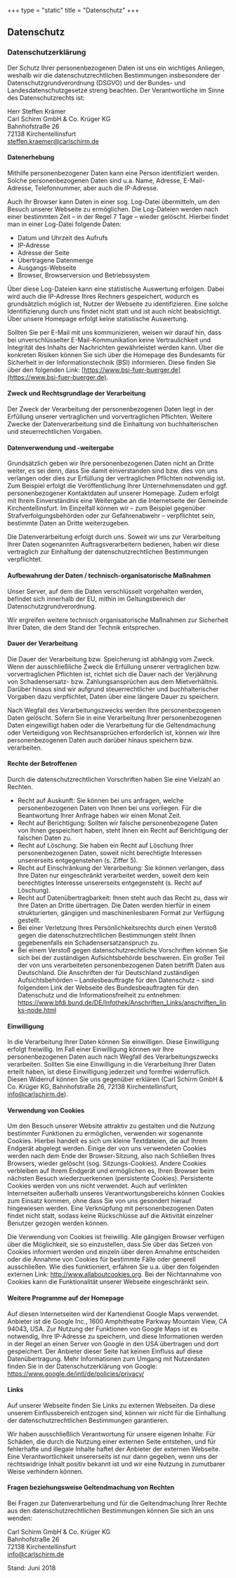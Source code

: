 +++
type = "static"
title = "Datenschutz"
+++

## Datenschutz

### Datenschutzerklärung

Der Schutz Ihrer personenbezogenen Daten ist uns ein wichtiges Anliegen, weshalb wir die datenschutzrechtlichen Bestimmungen insbesondere der  Datenschutzgrundverordnung (DSGVO) und der Bundes- und Landesdatenschutzgesetze streng beachten. Der Verantwortliche im Sinne des Datenschutzrechts ist: 

Herr Steffen Krämer  
Carl Schirm GmbH & Co. Krüger KG  
Bahnhofstraße 26  
72138 Kirchentellinsfurt  
[steffen.kraemer@carlschirm.de](steffen.kraemer@carlschirm.de)
 
#### Datenerhebung

Mithilfe personenbezogener Daten kann eine Person identifiziert werden. Solche personenbezogenen Daten sind u.a. Name, Adresse, E-Mail-Adresse, Telefonnummer, aber auch die IP-Adresse.

Auch Ihr Browser kann Daten in einer sog. Log-Datei übermitteln, um den Besuch unserer Webseite zu ermöglichen. Die Log-Dateien werden nach einer bestimmten Zeit – in der Regel 7 Tage – wieder gelöscht. Hierbei findet man in einer Log-Datei folgende Daten:

- Datum und Uhrzeit des Aufrufs
- IP-Adresse
- Adresse der Seite
- Übertragene Datenmenge
- Ausgangs-Webseite
- Browser, Browserversion und Betriebssystem

Über diese Log-Dateien kann eine statistische Auswertung erfolgen. Dabei wird auch die IP-Adresse Ihres Rechners gespeichert, wodurch es grundsätzlich möglich ist, Nutzer der Webseite zu identifizieren. Eine solche Identifizierung durch uns findet nicht statt und ist auch nicht beabsichtigt. Über unsere Homepage erfolgt keine statistische Auswertung.

Sollten Sie per E-Mail mit uns kommunizieren, weisen wir darauf hin, dass bei unverschlüsselter E-Mail-Kommunikation keine Vertraulichkeit und Integrität des Inhalts der Nachrichten gewährleistet werden kann. Über die konkreten Risiken können Sie sich über die Homepage des Bundesamts für Sicherheit in der Informationstechnik (BSI) informieren. Diese finden Sie über den folgenden Link: [https://www.bsi-fuer-buerger.de](https://www.bsi-fuer-buerger.de).

#### Zweck und Rechtsgrundlage der Verarbeitung

Der Zweck der Verarbeitung der personenbezogenen Daten liegt in der Erfüllung unserer vertraglichen und vorvertraglichen Pflichten. Weitere Zwecke der Datenverarbeitung sind die Einhaltung von buchhalterischen und steuerrechtlichen Vorgaben.

#### Datenverwendung und -weitergabe

Grundsätzlich geben wir Ihre personenbezogenen Daten nicht an Dritte weiter, es sei denn, dass Sie damit einverstanden sind bzw. dies von uns verlangen oder dies zur Erfüllung der vertraglichen Pflichten notwendig ist. Zum Beispiel erfolgt die Veröffentlichung Ihrer Unternehmensdaten und ggf. personenbezogener Kontaktdaten auf unserer Homepage. Zudem erfolgt mit Ihrem Einverständnis eine Weitergabe an die Internetseite der Gemeinde Kirchentellinsfurt. Im Einzelfall können wir – zum Beispiel gegenüber Strafverfolgungsbehörden oder zur Gefahrenabwehr – verpflichtet sein, bestimmte Daten an Dritte weiterzugeben.

Die Datenverarbeitung erfolgt durch uns. Soweit wir uns zur Verarbeitung Ihrer Daten sogenannten Auftragsverarbeitern bedienen, haben wir diese vertraglich zur Einhaltung der datenschutzrechtlichen Bestimmungen verpflichtet.

#### Aufbewahrung der Daten / technisch-organisatorische Maßnahmen

Unser Server, auf dem die Daten verschlüsselt vorgehalten werden, befindet sich innerhalb der EU, mithin im Geltungsbereich der Datenschutzgrundverordnung.

Wir ergreifen weitere technisch organisatorische Maßnahmen zur Sicherheit Ihrer Daten, die dem Stand der Technik entsprechen.

#### Dauer der Verarbeitung

Die Dauer der Verarbeitung bzw. Speicherung ist abhängig vom Zweck. Wenn der ausschließliche Zweck die Erfüllung unserer vertraglichen bzw. vorvertraglichen Pflichten ist, richtet sich die Dauer nach der Verjährung von Schadensersatz- bzw. Zahlungsansprüchen aus dem Mietverhältnis. Darüber hinaus sind wir aufgrund steuerrechtlicher und buchhalterischer Vorgaben dazu verpflichtet, Daten über eine längere Dauer zu speichern.

Nach Wegfall des Verarbeitungszwecks werden Ihre personenbezogenen Daten gelöscht. Sofern Sie in eine Verarbeitung Ihrer personenbezogenen Daten eingewilligt haben oder die Verarbeitung für die Geltendmachung oder Verteidigung von Rechtsansprüchen erforderlich ist, können wir Ihre personenbezogenen Daten auch darüber hinaus speichern bzw. verarbeiten.

#### Rechte der Betroffenen

Durch die datenschutzrechtlichen Vorschriften haben Sie eine Vielzahl an Rechten.

- Recht auf Auskunft: Sie können bei uns anfragen, welche personenbezogenen Daten von Ihnen bei uns vorliegen. Für die Beantwortung Ihrer Anfrage haben wir einen Monat Zeit.
- Recht auf Berichtigung: Sollten wir falsche personenbezogene Daten von Ihnen gespeichert haben, steht Ihnen ein Recht auf Berichtigung der falschen Daten zu.
- Recht auf Löschung: Sie haben ein Recht auf Löschung Ihrer personenbezogenen Daten, soweit nicht berechtigte Interessen unsererseits entgegenstehen (s. Ziffer 5).
- Recht auf Einschränkung der Verarbeitung: Sie können verlangen, dass Ihre Daten nur eingeschränkt verarbeitet werden, soweit dem kein berechtigtes Interesse unsererseits entgegensteht (s. Recht auf Löschung).
- Recht auf Datenübertragbarkeit: Ihnen steht auch das Recht zu, dass wir Ihre Daten an Dritte übertragen. Die Daten werden hierfür in einem strukturierten, gängigen und maschinenlesbaren Format zur Verfügung gestellt.
- Bei einer Verletzung Ihres Persönlichkeitsrechts durch einen Verstoß gegen die datenschutzrechtlichen Bestimmungen steht Ihnen gegebenenfalls ein Schadensersatzanspruch zu.
- Bei einem Verstoß gegen datenschutzrechtliche Vorschriften können Sie sich bei der zuständigen Aufsichtsbehörde beschweren. Ein großer Teil der von uns verarbeiteten personenbezogenen Daten betrifft Daten aus Deutschland. Die Anschriften der für Deutschland zuständigen Aufsichtsbehörden – Landesbeauftragte für den Datenschutz – sind folgendem Link der Webseite des Bundesbeauftragten für den Datenschutz und die Informationsfreiheit zu entnehmen: https://www.bfdi.bund.de/DE/Infothek/Anschriften_Links/anschriften_links-node.html

#### Einwilligung

In die Verarbeitung Ihrer Daten können Sie einwilligen. Diese Einwilligung erfolgt freiwillig. Im Fall einer Einwilligung können wir Ihre personenbezogenen Daten auch nach Wegfall des Verarbeitungszwecks verarbeiten. Sollten Sie eine Einwilligung in die Verarbeitung Ihrer Daten erteilt haben, ist diese Einwilligung jederzeit und formfrei widerruflich. Diesen Widerruf können Sie uns gegenüber erklären (Carl Schirm GmbH & Co. Krüger KG, Bahnhofstraße 26, 72138 Kirchentellinsfurt, [info@carlschirm.de](info@carlschirm.de)).
 
#### Verwendung von Cookies

Um den Besuch unserer Website attraktiv zu gestalten und die Nutzung bestimmter Funktionen zu ermöglichen, verwenden wir sogenannte Cookies. Hierbei handelt es sich um kleine Textdateien, die auf Ihrem Endgerät abgelegt werden. Einige der von uns verwendeten Cookies werden nach dem Ende der Browser-Sitzung, also nach Schließen Ihres Browsers, wieder gelöscht (sog. Sitzungs-Cookies). Andere Cookies verbleiben auf Ihrem Endgerät und ermöglichen es, Ihren Browser beim nächsten Besuch wiederzuerkennen (persistente Cookies). Persistente Cookies werden von uns nicht verwendet. Auch auf verlinkten Internetseiten außerhalb unseres Verantwortungsbereichs können Cookies zum Einsatz kommen, ohne dass Sie von uns gesondert hierauf hingewiesen werden. Eine Verknüpfung mit personenbezogenen Daten findet nicht statt, sodass keine Rückschlüsse auf die Aktivität einzelner Benutzer gezogen werden können.

Die Verwendung von Cookies ist freiwillig. Alle gängigen Browser verfügen über die Möglichkeit, sie so einzustellen, dass Sie über das Setzen von Cookies informiert werden und einzeln über deren Annahme entscheiden oder die Annahme von Cookies für bestimmte Fälle oder generell ausschließen. Wie dies funktioniert, erfahren Sie u.a. über den folgenden externen Link: http://www.allaboutcookies.org. Bei der Nichtannahme von Cookies kann die Funktionalität unserer Webseite eingeschränkt sein.

#### Weitere Programme auf der Homepage

Auf diesen Internetseiten wird der Kartendienst Google Maps verwendet. Anbieter ist die Google Inc., 1600 Amphitheatre Parkway Mountain View, CA 94043, USA. Zur Nutzung der Funktionen von Google Maps ist es notwendig, Ihre IP-Adresse zu speichern, und diese Informationen werden in der Regel an einen Server von Google in den USA übertragen und dort gespeichert. Der Anbieter dieser Seite hat keinen Einfluss auf diese Datenübertragung. Mehr Informationen zum Umgang mit Nutzerdaten finden Sie in der Datenschutzerklärung von Google: https://www.google.de/intl/de/policies/privacy/
 
#### Links

Auf unserer Webseite finden Sie Links zu externen Webseiten. Da diese unserem Einflussbereich entzogen sind, können wir nicht für die Einhaltung der datenschutzrechtlichen Bestimmungen garantieren.

Wir haben ausschließlich Verantwortung für unsere eigenen Inhalte. Für Schäden, die durch die Nutzung einer externen Seite entstehen, und für fehlerhafte und illegale Inhalte haftet der Anbieter der externen Webseite. Eine Verantwortlichkeit unsererseits ist nur dann gegeben, wenn uns der rechtswidrige Inhalt positiv bekannt ist und wir eine Nutzung in zumutbarer Weise verhindern können.

#### Fragen beziehungsweise Geltendmachung von Rechten

Bei Fragen zur Datenverarbeitung und für die Geltendmachung Ihrer Rechte aus den datenschutzrechtlichen Bestimmungen können Sie sich an uns wenden: 

Carl Schirm GmbH & Co. Krüger KG  
Bahnhofstraße 26  
72138 Kirchentellinsfurt  
[info@carlschirm.de](info@carlschirm.de)
 
Stand: Juni 2018